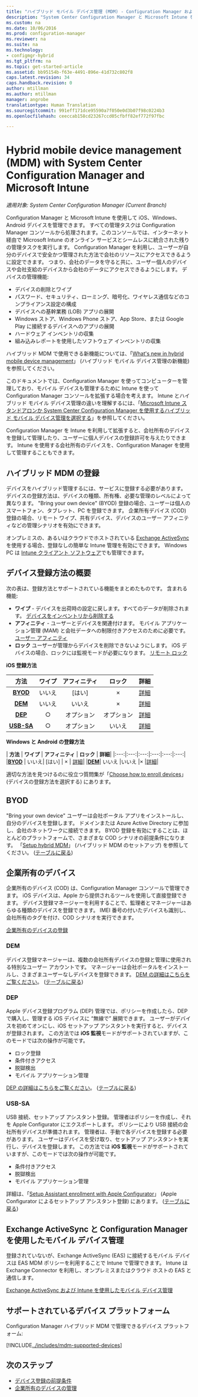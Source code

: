 ```yaml
---
title: "ハイブリッド モバイル デバイス管理 (MDM) - Configuration Manager および Microsoft Intune | Microsoft Docs"
description: "System Center Configuration Manager と Microsoft Intune を使用するハイブリッド モバイル デバイス管理 (MDM) について説明します。"
ms.custom: na
ms.date: 10/06/2016
ms.prod: configuration-manager
ms.reviewer: na
ms.suite: na
ms.technology:
- configmgr-hybrid
ms.tgt_pltfrm: na
ms.topic: get-started-article
ms.assetid: bb95154b-f63e-4491-896e-41d732c802f8
caps.latest.revision: 34
caps.handback.revision: 0
author: mtillman
ms.author: mtillman
manager: angrobe
translationtype: Human Translation
ms.sourcegitcommit: 991eff171dce95590a7f050e0d3b07f98c0224b3
ms.openlocfilehash: ceeccab158cd23267ccd05cfbff82ef772f97fbc

---
```

# <a name="hybrid-mobile-device-management-mdm-with-system-center-configuration-manager-and-microsoft-intune"></a>Hybrid mobile device management (MDM) with System Center Configuration Manager and Microsoft Intune

*適用対象: System Center Configuration Manager (Current Branch)*


Configuration Manager と Microsoft Intune を使用して iOS、Windows、Android デバイスを管理できます。 すべての管理タスクは Configuration Manager コンソールから処理されます。このコンソールでは、インターネット経由で Microsoft Intune のオンライン サービスとシームレスに統合された残りの管理タスクを実行します。  Configuration Manager を利用し、ユーザーが自分のデバイスで安全かつ管理された方法で会社のリソースにアクセスできるように設定できます。 つまり、会社のデータを守ると共に、ユーザー個人のデバイスや会社支給のデバイスから会社のデータにアクセスできるようにします。 デバイスの管理機能:

-   デバイスの削除とワイプ
-   パスワード、セキュリティ、ローミング、暗号化、ワイヤレス通信などのコンプライアンス設定の構成
-   デバイスへの基幹業務 (LOB) アプリの展開
-   Windows ストア、Windows Phone ストア、App Store、または Google Play に接続するデバイスへのアプリの展開
-   ハードウェア インベントリの収集
-   組み込みレポートを使用したソフトウェア インベントリの収集

ハイブリッド MDM で使用できる新機能については、「[What's new in hybrid mobile device management](../understand/whats-new-in-hybrid-mobile-device-management.md)」 (ハイブリッド モバイル デバイス管理の新機能) を参照してください。

このドキュメントでは、Configuration Manager を使ってコンピューターを管理しており、モバイル デバイスも管理するために Intune を使って Configuration Manager コンソールを拡張する場合を考えます。 Intune とハイブリッド モバイル デバイス管理の違いを理解するには、「[Microsoft Intune スタンドアロンか System Center Configuration Manager を使用するハイブリッド モバイル デバイス管理を選択する](choose-between-standalone-intune-and-hybrid-mobile-device-management.md)」を参照してください。

Configuration Manager を Intune を利用して拡張すると、会社所有のデバイスを登録して管理したり、ユーザーに個人デバイスの登録許可を与えたりできます。 Intune を使用する会社所有のデバイスを、Configuration Manager を使用して管理することもできます。

## <a name="hybrid-mdm-enrollment"></a>ハイブリッド MDM の登録
デバイスをハイブリッド管理するには、サービスに登録する必要があります。 デバイスの登録方法は、デバイスの種類、所有権、必要な管理のレベルによって異なります。 "Bring your own device" (BYOD) 登録の場合、ユーザーは個人のスマートフォン、タブレット、PC を登録できます。 企業所有デバイス (COD) 登録の場合、リモート ワイプ、共有デバイス、デバイスのユーザー アフィニティなどの管理シナリオを有効にできます。

 オンプレミスの、あるいはクラウドでホストされている [Exchange ActiveSync](#mobile-device-management-with-exchange-activesync-and-configuration-manager) を使用する場合、登録なしの簡単な Intune 管理を有効にできます。 Windows PC は [Intune クライアント ソフトウェア](/intune/deploy-use/manage-windows-pcs-with-microsoft-intune)でも管理できます。

## <a name="overview-of-device-enrollment-methods"></a>デバイス登録方法の概要

 次の表は、登録方法とサポートされている機能をまとめたものです。 含まれる機能:
 - **ワイプ** - デバイスを出荷時の設定に戻します。すべてのデータが削除されます。 [デバイスをインベントリから削除する](../deploy-use/wipe-lock-reset-devices.md)
 - **アフィニティ** - ユーザーとデバイスを関連付けます。 モバイル アプリケーション管理 (MAM) と会社データへの制限付きアクセスのために必要です。 [ユーザー アフィニティ](../deploy-use/user-affinity-for-hybrid-managed-devices.md)
 - **ロック** ユーザーが管理からデバイスを削除できないようにします。 iOS デバイスの場合、ロックには監視モードが必要になります。 [リモート ロック](../deploy-use/wipe-lock-reset-devices.md#remote-lock)

 **iOS 登録方法**

| **方法** |  **ワイプ** |  **アフィニティ**    |   **ロック** | **詳細** |
|:---:|:---:|:---:|:---:|:---:|
|**[BYOD](#byod)** | いいえ|    [はい] |   × | [詳細](../deploy-use/setup-hybrid-mdm.md#step-6-enable-platform-enrollment)|
|**[DEM](#dem)**|   いいえ |いいえ |×  | [詳細](../deploy-use/enroll-devices-with-device-enrollment-manager.md)|
|**[DEP](#dep)**|   ○ |   オプション |  オプション|[詳細](../deploy-use/ios-device-enrollment-program-for-hybrid.md)|
|**[USB-SA](#usb-sa)**| ○ |   オプション |  いいえ| [詳細](../deploy-use/ios-hybrid-enrollment-using-apple-configurator.md)|

**Windows と Android の登録方法**

| **方法** |  **ワイプ** |  **アフィニティ**    |   **ロック** | **詳細**|
|:---:|:---:|:---:|:---:|:---:|:---:|
|**[BYOD](#byod)** | いいえ|    [はい] |   × | [詳細](../deploy-use/setup-hybrid-mdm.md#windows-enrollment-setup)|
|**[DEM](#dem)**|   いいえ |いいえ |×  |[詳細](../deploy-use/enroll-devices-with-device-enrollment-manager.md)|

適切な方法を見つけるのに役立つ質問集が「[Choose how to enroll devices](/intune/get-started/choose-how-to-enroll-devices1)」 (デバイスの登録方法を選択する) にあります。

## <a name="byod"></a>BYOD
"Bring your own device" ユーザーは会社ポータル アプリをインストールし、自分のデバイスを登録します。 ドメインまたは Azure Active Directory に参加し、会社のネットワークに接続できます。 BYOD 登録を有効にすることは、ほとんどのプラットフォームで、さまざまな COD シナリオの前提条件になります。 「[Setup hybrid MDM](../deploy-use/setup-hybrid-mdm.md)」 (ハイブリッド MDM のセットアップ) を参照してください。 ([テーブルに戻る](#overview-of-device-enrollment-methods))

## <a name="corporate-owned-devices"></a>企業所有のデバイス
企業所有のデバイス (COD) は、Configuration Manager コンソールで管理できます。 iOS デバイスは、Apple から提供されるツールを使用して直接登録できます。 デバイス登録マネージャーを利用することで、監理者とマネージャーはあらゆる種類のデバイスを登録できます。 IMEI 番号の付いたデバイスも識別し、会社所有のタグを付け、COD シナリオを実行できます。

[企業所有のデバイスの登録](../deploy-use/enroll-company-owned-devices.md)

### <a name="dem"></a>DEM
デバイス登録マネージャーは、複数の会社所有デバイスの登録と管理に使用される特別なユーザー アカウントです。 マネージャーは会社ポータルをインストールし、さまざまユーザーなしデバイスを登録できます。 [DEM の詳細はこちらをご覧ください](../deploy-use/enroll-devices-with-device-enrollment-manager.md)。 ([テーブルに戻る](#overview-of-device-enrollment-methods))

### <a name="dep"></a>DEP
Apple デバイス登録プログラム (DEP) 管理では、ポリシーを作成したら、DEP で購入し、管理する iOS デバイスに “無線で” 展開できます。 ユーザーがデバイスを初めてオンにし、iOS セットアップ アシスタントを実行すると、デバイスが登録されます。 この方法では **iOS 監視**モードがサポートされていますが、このモードでは次の操作が可能です。
   -    ロック登録
   -    条件付きアクセス
   -    脱獄検出
   -    モバイル アプリケーション管理

[DEP の詳細はこちらをご覧ください](../deploy-use/ios-device-enrollment-program-for-hybrid.md)。 ([テーブルに戻る](#overview-of-device-enrollment-methods))

### <a name="usb-sa"></a>USB-SA
USB 接続、セットアップ アシスタント登録。 管理者はポリシーを作成し、それを Apple Configurator にエクスポートします。 ポリシーにより USB 接続の会社所有デバイスが準備されます。 管理者は、手動で各デバイスを登録する必要があります。 ユーザーはデバイスを受け取り、セットアップ アシスタントを実行し、デバイスを登録します。 この方法では **iOS 監視**モードがサポートされていますが、このモードでは次の操作が可能です。
   -    条件付きアクセス
   -    脱獄検出
   -    モバイル アプリケーション管理

詳細は、「[Setup Assistant enrollment with Apple Configurator](../deploy-use/ios-hybrid-enrollment-using-apple-configurator.md)」 (Apple Configurator によるセットアップ アシスタント登録) にあります。 ([テーブルに戻る](#overview-of-device-enrollment-methods))

## <a name="mobile-device-management-with-exchange-activesync-and-configuration-manager"></a>Exchange ActiveSync と Configuration Manager を使用したモバイル デバイス管理
登録されていないが、Exchange ActiveSync (EAS) に接続するモバイル デバイスは EAS MDM ポリシーを利用することで Intune で管理できます。 Intune は Exchange Connector を利用し、オンプレミスまたはクラウド ホストの EAS と通信します。

[Exchange ActiveSync および Intune を使用したモバイル デバイス管理](../deploy-use/manage-mobile-devices-with-exchange-activesync.md)


##  <a name="supported-device-platforms"></a>サポートされているデバイス プラットフォーム

Configuration Manager ハイブリッド MDM で管理できるデバイス プラットフォーム:

[!INCLUDE[../includes/mdm-supported-devices](../includes/mdm-supported-devices.md)]

## <a name="next-steps"></a>次のステップ
 - [デバイス登録の前提条件](../deploy-use/setup-hybrid-mdm.md)
 - [企業所有のデバイスの管理](../deploy-use/enroll-company-owned-devices.md)



<!--HONumber=Jan17_HO4-->


